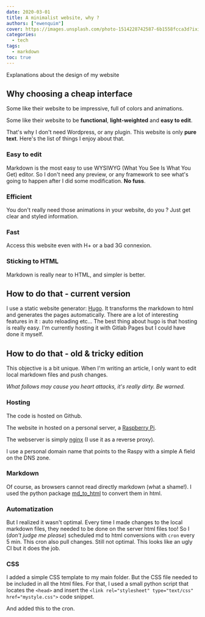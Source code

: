 ```yaml
---
date: 2020-03-01
title: A minimalist website, why ?
authors: ["ewenquim"]
cover: https://images.unsplash.com/photo-1514228742587-6b1558fcca3d?ixid=MXwxMjA3fDB8MHxzZWFyY2h8MjF8fG1pbmltYWxpc3R8ZW58MHwwfDB8&ixlib=rb-1.2.1&auto=format&fit=crop&w=900&q=60
categories:
  - tech
tags:
  - markdown
toc: true
---
```


Explanations about the design of my website

## Why choosing a cheap interface

Some like their website to be impressive, full of colors and animations.

Some like their website to be **functional**, **light-weighted** and **easy to edit**.

That's why I don't need Wordpress, or any plugin. This website is only **pure text**. Here's the list of things I enjoy about that.

### Easy to edit

Markdown is the most easy to use WYSIWYG (What You See Is What You Get) editor. So I don't need any preview, or any framework to see what's going to happen after I did some modification. **No fuss**.

### Efficient

You don't really need those animations in your website, do you ? Just get clear and styled information.

### Fast

Access this website even with H+ or a bad 3G connexion.

### Sticking to HTML

Markdown is really near to HTML, and simpler is better.

## How to do that - current version

I use a static website generator: [Hugo](https://gohugo.io/). It transforms the markdown to html and generates the pages automatically. There are a lot of interesting features in it : auto reloading etc... The best thing about hugo is that hosting is really easy. I'm currently hosting it with Gitlab Pages but I could have done it myself.

## How to do that - old & tricky edition

This objective is a bit unique. When I'm writing an article, I only want to edit local markdown files and push changes.

_What follows may cause you heart attacks, it's really dirty. Be warned._

### Hosting

The code is hosted on Github.

The website in hosted on a personal server, a [Raspberry Pi](https://www.raspberrypi.org/).

The webserver is simply [nginx](https://kinsta.com/knowledgebase/what-is-nginx/) (I use it as a reverse proxy).

I use a personal domain name that points to the Raspy with a simple A field on the DNS zone.

### Markdown

Of course, as browsers cannot read directly markdown (what a shame!). I used the python package [md_to_html](https://pypi.org/project/md-to-html/) to convert them in html.

### Automatization

But I realized it wasn't optimal. Every time I made changes to the local markdown files, they needed to be done on the server html files too! So I (_don't judge me please_) scheduled md to html conversions with `cron` every 5 min. This cron also pull changes. Still not optimal. This looks like an ugly CI but it does the job.

### CSS

I added a simple CSS template to my main folder. But the CSS file needed to be included in all the html files. For that, I used a small python script that locates the `<head>` and insert the `<link rel="stylesheet" type="text/css" href="mystyle.css">` code snippet.

And added this to the cron.
